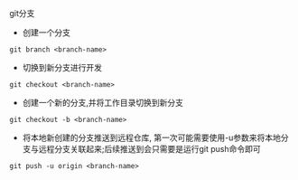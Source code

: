 git分支
- 创建一个分支
```
git branch <branch-name>
```
- 切换到新分支进行开发
```
git checkout <branch-name>
```
- 创建一个新的分支,并将工作目录切换到新分支
```
git checkout -b <branch-name>
```
- 将本地新创建的分支推送到远程仓库, 第一次可能需要使用-u参数来将本地分支与远程分支关联起来;后续推送到会只需要是运行git push命令即可
```
git push -u origin <branch-name>
```
